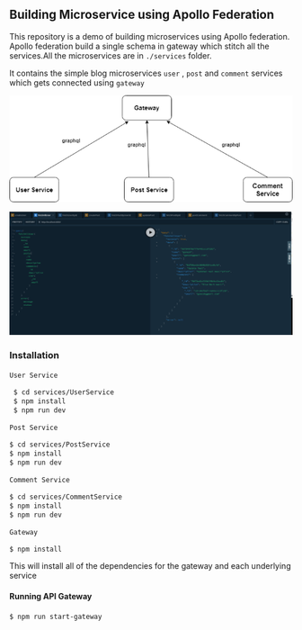 ## Building Microservice using Apollo Federation

This repository is a demo of building microservices using Apollo federation. Apollo federation build a single schema in gateway which stitch all the services.All the microservices are in `./services` folder.

It contains the simple blog microservices `user` , `post` and `comment` services which gets connected using `gateway`

![](./apollo_federation.png)

![Demo](./federation_demo.PNG)

### Installation

`User Service`

```
 $ cd services/UserService
 $ npm install
 $ npm run dev 
```

`Post Service`

```
$ cd services/PostService
$ npm install
$ npm run dev
```

` Comment Service `

```
$ cd services/CommentService
$ npm install
$ npm run dev
```

` Gateway `

```
$ npm install
```

This will install all of the dependencies for the gateway and each underlying service

#### Running API Gateway

```
$ npm run start-gateway
```

